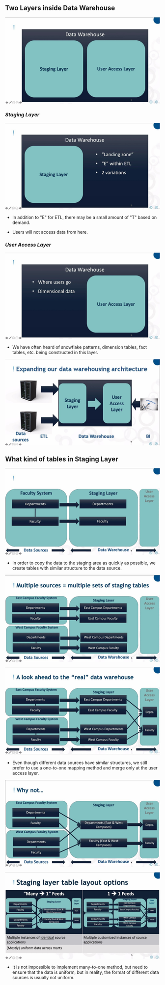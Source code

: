 ## **Two Layers inside Data Warehouse**

![Alt look inside dw](pic/01.jpg)

### _Staging Layer_

![Alt staging layer](pic/02.jpg)

- In addition to "E" for ETL, there may be a small amount of "T" based on demand.

- Users will not access data from here.

### _User Access Layer_

![Alt user access layer](pic/03.jpg)

- We have often heard of snowflake patterns, dimension tables, fact tables, etc. being constructed in this layer.

![Alt overview pic](pic/04.jpg)

## **What kind of tables in Staging Layer**

![Alt similar table](pic/05.jpg)

- In order to copy the data to the staging area as quickly as possible, we create tables with similar structure to the data source.

![Alt one to one](pic/06.jpg)

![Alt combine to user access layer](pic/07.jpg)

- Even though different data sources have similar structures, we still prefer to use a one-to-one mapping method and merge only at the user access layer.

![Alt many to one](pic/08.jpg)

![Alt if data is uniform](pic/09.jpg)

- It is not impossible to implement many-to-one method, but need to ensure that the data is uniform, but in reality, the format of different data sources is usually not uniform.


